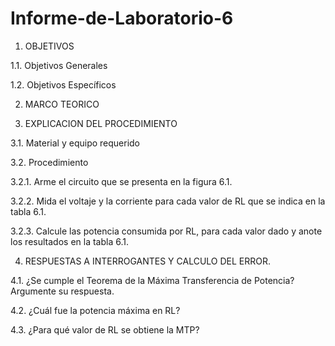 # Informe-de-Laboratorio-6

1.	OBJETIVOS 

1.1.	Objetivos Generales 

1.2.	Objetivos Específicos 

2.	MARCO TEORICO 

3.	EXPLICACION DEL PROCEDIMIENTO

3.1.	Material y equipo requerido 

3.2.	Procedimiento

3.2.1.	Arme el circuito que se presenta en la figura 6.1.

3.2.2. Mida el voltaje y la corriente para cada valor de RL que se indica en la tabla 6.1.

3.2.3. Calcule las potencia consumida por RL, para cada valor dado y anote los
resultados en la tabla 6.1.

4.	RESPUESTAS A INTERROGANTES Y CALCULO DEL ERROR.

4.1. ¿Se cumple el Teorema de la Máxima Transferencia de Potencia? Argumente su
respuesta.

4.2. ¿Cuál fue la potencia máxima en RL?

4.3. ¿Para qué valor de RL se obtiene la MTP?
